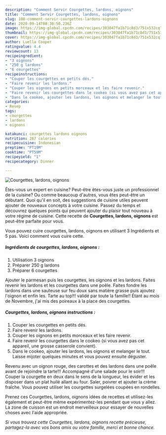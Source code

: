 ```yaml
---
description: "Comment Servir Courgettes, lardons, oignons"
title: "Comment Servir Courgettes, lardons, oignons"
slug: 108-comment-servir-courgettes-lardons-oignons
date: 2020-09-14T08:30:50.236Z
image: https://img-global.cpcdn.com/recipes/303047fa1b71c8d3/751x532cq70/courgettes-lardons-oignons-photo-principale-de-la-recette.jpg
thumbnail: https://img-global.cpcdn.com/recipes/303047fa1b71c8d3/751x532cq70/courgettes-lardons-oignons-photo-principale-de-la-recette.jpg
cover: https://img-global.cpcdn.com/recipes/303047fa1b71c8d3/751x532cq70/courgettes-lardons-oignons-photo-principale-de-la-recette.jpg
author: Luella Cooper
ratingvalue: 4.4
reviewcount: 13
recipeingredient:
- "3 oignons"
- "250 g lardons"
- "6 courgettes"
recipeinstructions:
- "Couper les courgettes en petits dés."
- "Faire revenir les lardons."
- "Couper les oignons en petits morceaux et les faire revenir."
- "Faire revenir les courgettes dans le cookeo (si vous avez pas cet appareil, une grosse casserole convient)."
- "Dans le cookeo, ajouter les lardons, les oignons et melanger le tout. Laisse mijoter quelques minutes et vous pouvez ensuite déguster."
categories:
- Resep
tags:
- courgettes
- lardons
- oignons

katakunci: courgettes lardons oignons 
nutrition: 267 calories
recipecuisine: Indonesian
preptime: "PT19M"
cooktime: "PT59M"
recipeyield: "1"
recipecategory: Dinner

---
```



![Courgettes, lardons, oignons](https://img-global.cpcdn.com/recipes/303047fa1b71c8d3/751x532cq70/courgettes-lardons-oignons-photo-principale-de-la-recette.jpg)

Êtes-vous un expert en cuisine? Peut-être êtes-vous juste un professionnel de la cuisine? Ou comme beaucoup d'autres, vous êtes peut-être un débutant. Quoi qu'il en soit, des suggestions de cuisine utiles peuvent ajouter de nouveaux concepts à votre cuisine. Passez du temps et découvrez quelques points qui peuvent ajouter du plaisir tout nouveau à votre régime de cuisine. Cette recette de <strong> Courgettes, lardons, oignons </strong> est peut-être parfaite pour vous.

<!--inarticleads1-->

Vous pouvez cuire courgettes, lardons, oignons en utilisant 3 Ingrédients et 5 pas. Voici comment vous cuire cette.

##### Ingrédients de courgettes, lardons, oignons :

1. Utilisation 3 oignons
1. Préparer 250 g lardons
1. Préparer 6 courgettes


Ajouter le parmesan puis les courgettes, les oignons et les lardons. Faites revenir les lardons et les courgettes dans une poêle. Faites fondre les lardons dans une sauteuse sur feu doux sans matière grasse puis ajoutez l&#39;oignon et enfin les. Tarte au top!!! validé par toute la famille!! Étant au mois de Novembre, j&#39;ai mis des poireaux à la place des courgettes. 

<!--inarticleads2-->

##### Courgettes, lardons, oignons instructions :

1. Couper les courgettes en petits dés.
1. Faire revenir les lardons.
1. Couper les oignons en petits morceaux et les faire revenir.
1. Faire revenir les courgettes dans le cookeo (si vous avez pas cet appareil, une grosse casserole convient).
1. Dans le cookeo, ajouter les lardons, les oignons et melanger le tout. Laisse mijoter quelques minutes et vous pouvez ensuite déguster.


Revenu avec un oignon rouge, des carottes et des lardons dans une poêle avant de rejoindre la tarte!!! Accompagné d&#39;une salade pour le soir!!! Couper la courgette en deux dans le sens de la longueur, les évider et les disposer dans un plat huilé allant au four. Saler, poivrer et ajouter la crème fraîche. Vous pouvez utiliser les courgettes surgelées coupées en rondelles. 

<!--inarticleads1-->

<p>
Prenez ces Courgettes, lardons, oignons idées de recettes et utilisez-les également et peut-être même expérimentez-les pendant que vous y allez. La zone de cuisson est un endroit merveilleux pour essayer de nouvelles choses avec l'aide appropriée.
</p>

<p>
<i>Si vous trouvez cette Courgettes, lardons, oignons recette précieuse, partagez-la avec vos bons amis ou votre famille, merci et bonne chance.</i>
</p>
